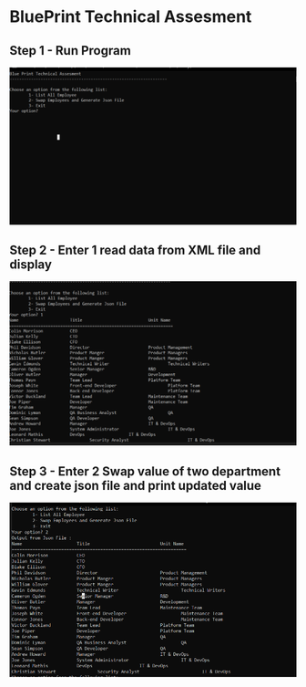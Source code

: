 # BluePrint Technical Assesment

## Step 1 - Run Program

![Home](/ss/home.PNG)


## Step 2 - Enter 1 read data from XML file and display

![1](/ss/1.PNG)



## Step 3 - Enter 2 Swap value of two department and create json file and print updated value

![2](/ss/2.PNG)



